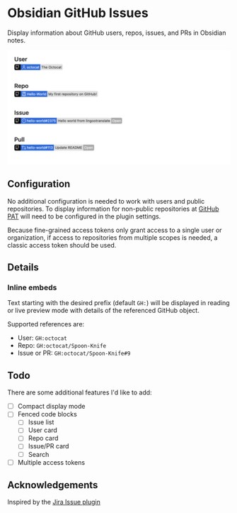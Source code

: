 # Obsidian GitHub Issues

Display information about GitHub users, repos, issues, and PRs in Obsidian notes.

![screenshot](images/screenshot.png)

## Configuration

No additional configuration is needed to work with users and public repositories. To
display information for non-public repositories at [GitHub PAT](https://docs.github.com/en/authentication/keeping-your-account-and-data-secure/managing-your-personal-access-tokens)
will need to be configured in the plugin settings.

Because fine-grained access tokens only grant access to a single user or organization,
if access to repositories from multiple scopes is needed, a classic access token should
be used.

## Details

### Inline embeds

Text starting with the desired prefix (default `GH:`) will be displayed in reading
or live preview mode with details of the referenced GitHub object.

Supported references are:

- User: `GH:octocat`
- Repo: `GH:octocat/Spoon-Knife`
- Issue or PR: `GH:octocat/Spoon-Knife#9`

## Todo

There are some additional features I'd like to add:

- [ ] Compact display mode
- [ ] Fenced code blocks
  - [ ] Issue list
  - [ ] User card
  - [ ] Repo card
  - [ ] Issue/PR card
  - [ ] Search
- [ ] Multiple access tokens

## Acknowledgements

Inspired by the [Jira Issue plugin](https://obsidian.md/plugins?id=obsidian-jira-issue)
